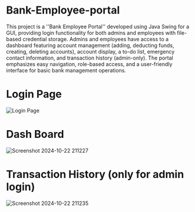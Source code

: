 # Bank-Employee-portal

This project is a ''Bank Employee Portal'' developed using Java Swing for a GUI, providing login functionality for both admins and employees with file-based credential storage. Admins and employees have access to a dashboard featuring account management (adding, deducting funds, creating, deleting accounts), account display, a to-do list, emergency contact information, and transaction history (admin-only). The portal emphasizes easy navigation, role-based access, and a user-friendly interface for basic bank management operations.
# Login Page

![Login Page](https://github.com/user-attachments/assets/7050f3e7-9669-4d8d-8669-91ad635da9b7)

# Dash Board

![Screenshot 2024-10-22 211227](https://github.com/user-attachments/assets/4cf2cc9c-4212-4840-aa6e-729b06aa5abb)

# Transaction History (only for admin login)

![Screenshot 2024-10-22 211235](https://github.com/user-attachments/assets/dbe9b58f-2c35-4d35-9f1f-a9d5aacb38c8)
